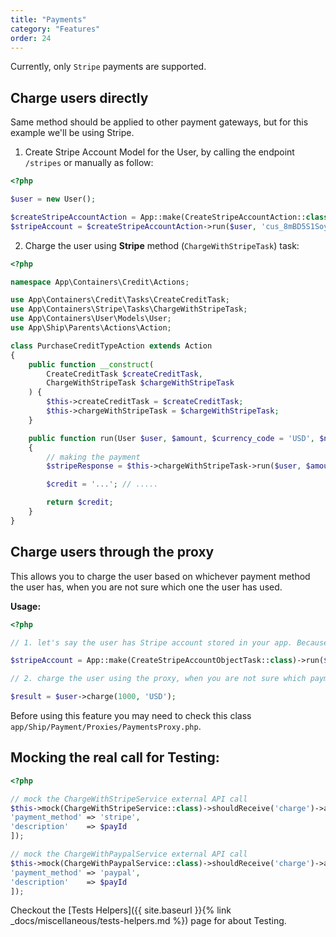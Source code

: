 ```yaml
---
title: "Payments"
category: "Features"
order: 24
---
```


Currently, only `Stripe` payments are supported.

## Charge users directly

Same method should be applied to other payment gateways, but for this example we'll be using Stripe.

1. Create Stripe Account Model for the User, by calling the endpoint `/stripes` or manually as follow:


```php
<?php

$user = new User();

$createStripeAccountAction = App::make(CreateStripeAccountAction::class);
$stripeAccount = $createStripeAccountAction->run($user, 'cus_8mBD5S1SoyD4zL', 'card_18Uck6KFvMcBUkvQorbBkYhR', 'credit', '4242', 'WsNM4K8puHbdS2VP'); 
```

2. Charge the user using **Stripe** method (`ChargeWithStripeTask`) task:

```php
<?php

namespace App\Containers\Credit\Actions;

use App\Containers\Credit\Tasks\CreateCreditTask;
use App\Containers\Stripe\Tasks\ChargeWithStripeTask;
use App\Containers\User\Models\User;
use App\Ship\Parents\Actions\Action;

class PurchaseCreditTypeAction extends Action
{
    public function __construct(
        CreateCreditTask $createCreditTask,
        ChargeWithStripeTask $chargeWithStripeTask
    ) {
        $this->createCreditTask = $createCreditTask;
        $this->chargeWithStripeTask = $chargeWithStripeTask;
    }

    public function run(User $user, $amount, $currency_code = 'USD', $note = null)
    {
        // making the payment
        $stripeResponse = $this->chargeWithStripeTask->run($user, $amount, $currency_code);

        $credit = '...'; // .....

        return $credit;
    }
}
```
	 
## Charge users through the proxy

This allows you to charge the user based on whichever payment method the user has, when you are not sure which one the user has used.

**Usage:** 


```php
<?php

// 1. let's say the user has Stripe account stored in your app. Because he entered his credit card info one day. So a code like this have been already executed in the past, but you are not sure because a user can also use other payment gateways:

$stripeAccount = App::make(CreateStripeAccountObjectTask::class)->run($user, 'cus_8mBD5S1SoyD4zL', 'card_18Uck6KFvMcBUkvQorbBkYhR', 'credit', '4242', 'WsNM4K8puHbdS2VP');

// 2. charge the user using the proxy, when you are not sure which payment methode the user has:

$result = $user->charge(1000, 'USD');

```

	 
Before using this feature you may need to check this class `app/Ship/Payment/Proxies/PaymentsProxy.php`.

## Mocking the real call for Testing:


```php
<?php

// mock the ChargeWithStripeService external API call
$this->mock(ChargeWithStripeService::class)->shouldReceive('charge')->andReturn([
'payment_method' => 'stripe',
'description'    => $payId
]);

// mock the ChargeWithPaypalService external API call
$this->mock(ChargeWithPaypalService::class)->shouldReceive('charge')->andReturn([
'payment_method' => 'paypal',
'description'    => $payId
]); 

```


Checkout the [Tests Helpers]({{ site.baseurl }}{% link _docs/miscellaneous/tests-helpers.md %}) page for about Testing.
